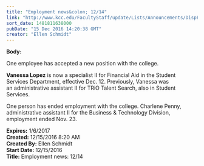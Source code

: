 ```yaml
---
title: "Employment news&colon; 12/14"
link: "http://www.kcc.edu/FacultyStaff/update/Lists/Announcements/DispForm.aspx?ID=2349"
sort_date: 1481811638000
pubDate: "15 Dec 2016 14:20:38 GMT"
creator: "Ellen Schmidt"
---
```


<div><b>Body:</b> <div class="ExternalClassCC86729C8A9743869735C15311E1EB4E"><p>​One employee has accepted a new position with the college.</p>
<p><strong>Vanessa Lopez</strong> is now a specialist II for Financial Aid in the Student Services Department, effective Dec. 12. Previously, Vanessa was an administrative assistant II for TRiO Talent Search, also in Student Services.</p>
<p>One person has ended employment with the college. Charlene Penny, administrative assistant II for the Business &amp; Technology Division, employment ended Nov. 23.</p></div></div>
<div><b>Expires:</b> 1/6/2017</div>
<div><b>Created:</b> 12/15/2016 8:20 AM</div>
<div><b>Created By:</b> Ellen Schmidt</div>
<div><b>Start Date:</b> 12/15/2016</div>
<div><b>Title:</b> Employment news: 12/14</div>

